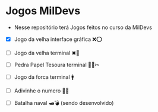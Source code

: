 # Jogos MilDevs

- Nesse repositório terá Jogos feitos no curso da MilDevs
- [x] Jogo da velha interface gráfica ❌⭕
- [ ] Jogo da velha terminal ✖🔘
- [ ] Pedra Papel Tesoura terminal 🍞🧻✂
- [ ] Jogo da forca terminal 🚹
- [ ] Adivinhe o numero 🎲❔
- [ ] Batalha naval 🛥💣 (sendo desenvolvido)

